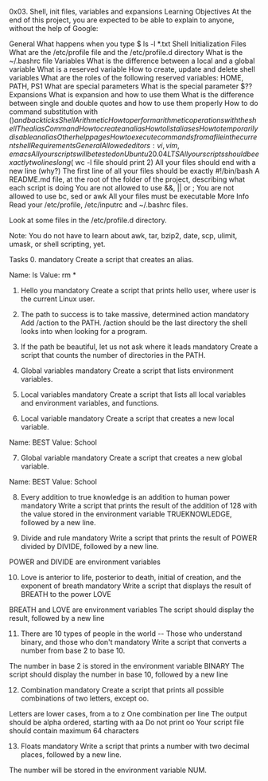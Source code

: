 0x03. Shell, init files, variables and expansions
Learning Objectives
At the end of this project, you are expected to be able to explain to anyone, without the help of Google:

General
What happens when you type $ ls -l *.txt
Shell Initialization Files
What are the /etc/profile file and the /etc/profile.d directory
What is the ~/.bashrc file
Variables
What is the difference between a local and a global variable
What is a reserved variable
How to create, update and delete shell variables
What are the roles of the following reserved variables: HOME, PATH, PS1
What are special parameters
What is the special parameter $??
Expansions
What is expansion and how to use them
What is the difference between single and double quotes and how to use them properly
How to do command substitution with $() and backticks
Shell Arithmetic
How to perform arithmetic operations with the shell
The alias Command
How to create an alias
How to list aliases
How to temporarily disable an alias
Other help pages
How to execute commands from a file in the current shell
Requirements
General
Allowed editors: vi, vim, emacs
All your scripts will be tested on Ubuntu 20.04 LTS
All your scripts should be exactly two lines long ($ wc -l file should print 2)
All your files should end with a new line (why?)
The first line of all your files should be exactly #!/bin/bash
A README.md file, at the root of the folder of the project, describing what each script is doing
You are not allowed to use &&, || or ;
You are not allowed to use bc, sed or awk
All your files must be executable
More Info
Read your /etc/profile, /etc/inputrc and ~/.bashrc files.

Look at some files in the /etc/profile.d directory.

Note: You do not have to learn about awk, tar, bzip2, date, scp, ulimit, umask, or shell scripting, yet.

Tasks
0. <o>
mandatory
Create a script that creates an alias.

Name: ls
Value: rm *

1. Hello you
mandatory
Create a script that prints hello user, where user is the current Linux user.
2. The path to success is to take massive, determined action
mandatory
Add /action to the PATH. /action should be the last directory the shell looks into when looking for a program.

3. If the path be beautiful, let us not ask where it leads
mandatory
Create a script that counts the number of directories in the PATH.

4. Global variables
mandatory
Create a script that lists environment variables.

5. Local variables
mandatory
Create a script that lists all local variables and environment variables, and functions.

6. Local variable
mandatory
Create a script that creates a new local variable.

Name: BEST
Value: School

7. Global variable
mandatory
Create a script that creates a new global variable.

Name: BEST
Value: School

8. Every addition to true knowledge is an addition to human power
mandatory
Write a script that prints the result of the addition of 128 with the value stored in the environment variable TRUEKNOWLEDGE, followed by a new line.

9. Divide and rule
mandatory
Write a script that prints the result of POWER divided by DIVIDE, followed by a new line.

POWER and DIVIDE are environment variables

10. Love is anterior to life, posterior to death, initial of creation, and the exponent of breath
mandatory
Write a script that displays the result of BREATH to the power LOVE

BREATH and LOVE are environment variables
The script should display the result, followed by a new line

11. There are 10 types of people in the world -- Those who understand binary, and those who don't
mandatory
Write a script that converts a number from base 2 to base 10.

The number in base 2 is stored in the environment variable BINARY
The script should display the number in base 10, followed by a new line

12. Combination
mandatory
Create a script that prints all possible combinations of two letters, except oo.

Letters are lower cases, from a to z
One combination per line
The output should be alpha ordered, starting with aa
Do not print oo
Your script file should contain maximum 64 characters

13. Floats
mandatory
Write a script that prints a number with two decimal places, followed by a new line.

The number will be stored in the environment variable NUM.



